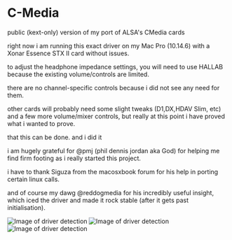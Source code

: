 # C-Media
public (kext-only) version of my port of ALSA's CMedia cards


right now i am running this exact driver on my Mac Pro (10.14.6) with a Xonar Essence STX II card without issues.

to adjust the headphone impedance settings, you will need to use HALLAB because the existing volume/controls are limited.

there are no channel-specific controls because i did not see any need for them.

other cards will probably need some slight tweaks (D1,DX,HDAV Slim, etc) and a few more volume/mixer controls, but really at this point i have proved what i wanted to prove.

that this can be done. and i did it 

i am hugely grateful for @pmj (phil dennis jordan aka God) for helping me find firm footing as i really started this project.

i have to thank Siguza from the macosxbook forum for his help in porting certain linux calls.

and of course my dawg @reddogmedia for his incredibly useful insight, which iced the driver and made it rock stable (after it gets past initialisation).

![Image of driver detection](https://raw.githubusercontent.com/i3roly/C-Media/master/info.png)
![Image of driver detection](https://raw.githubusercontent.com/i3roly/C-Media/master/STHPfunctionality.gif)
![Image of driver detection](https://raw.githubusercontent.com/i3roly/C-Media/master/spdif_analog_run.gif)
